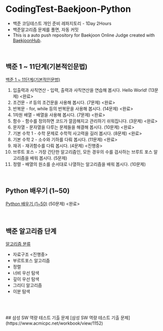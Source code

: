 # CodingTest-Baekjoon-Python
- 백준 코딩테스트 개인 준비 레파지토리 - 1Day 2Hours
- 백준알고리즘 문제를 풀면, 자동 커밋
- This is a auto push repository for Baekjoon Online Judge created with [BaekjoonHub](https://github.com/BaekjoonHub/BaekjoonHub).

<br>

## 백준 1 ~ 11단계(기본적인문법)
[백준 1 ~ 11단계(기본적인문법)](https://www.acmicpc.net/step)

1.	입출력과 사칙연산 - 입력, 출력과 사칙연산을 연습해 봅시다. Hello World! (13문제) <완료>
2.	조건문	- if 등의 조건문을 사용해 봅시다. (7문제) <완료>
3.	반복문	- for, while 등의 반복문을 사용해 봅시다. (14문제) <완료>
4.	1차원 배열 - 배열을 사용해 봅시다. (7문제) <완료>
5.	함수 - 함수를 정의하면 코드가 깔끔해지고 관리하기 쉬워집니다. (3문제) <완료>
6.	문자열	- 문자열을 다루는 문제들을 해결해 봅시다. (10문제) <완료>
7.	기본 수학 1	- 수학 문제로 수학적 사고력을 길러 봅시다. (8문제) <완료>
8.	기본 수학 2	- 소수와 기하를 다뤄 봅시다. (11문제) <완료>
9.  재귀 - 재귀함수를 다뤄 봅시다. (4문제) <진행중>
10. 브루트 포스 - 가장 간단한 알고리즘인, 모든 경우의 수를 검사하는 브루트 포스 알고리즘을 배워 봅시다. (5문제)
11. 정렬 - 	배열의 원소를 순서대로 나열하는 알고리즘을 배워 봅시다.	(10문제)

<br>

## Python 배우기 (1~50)
[Python 배우기 (1~50)](https://www.acmicpc.net/workbook/view/459) (50문제) <완료>
<br>
<br>
<br>
## 백준 알고리즘 단계
[알고리즘 분류](https://www.acmicpc.net/problem/tags)
- 자료구조 <진행중>
- 부르트포스 알고리즘
- 정렬
- 너비 우선 탐색
- 깊이 우선 탐색
- 그리디 알고리즘
- 이분 탐색
<br>
<br>
<br>
## 삼성 SW 역량 테스트 기출 문제
[삼성 SW 역량 테스트 기출 문제](https://www.acmicpc.net/workbook/view/1152)
